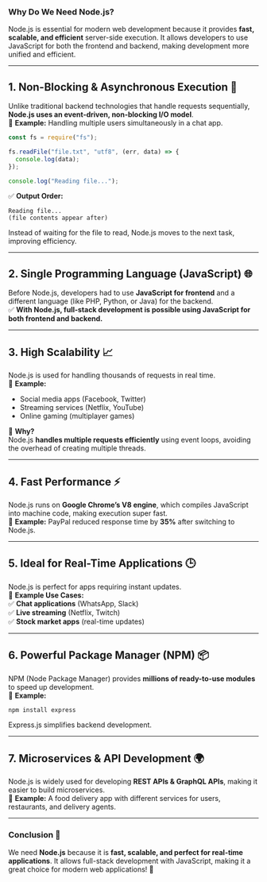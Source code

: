 ### **Why Do We Need Node.js?**

Node.js is essential for modern web development because it provides **fast, scalable, and efficient** server-side execution. It allows developers to use JavaScript for both the frontend and backend, making development more unified and efficient.

---

## **1. Non-Blocking & Asynchronous Execution 🚀**

Unlike traditional backend technologies that handle requests sequentially, **Node.js uses an event-driven, non-blocking I/O model**.  
🔹 **Example:** Handling multiple users simultaneously in a chat app.

```javascript
const fs = require("fs");

fs.readFile("file.txt", "utf8", (err, data) => {
  console.log(data);
});

console.log("Reading file...");
```

✅ **Output Order:**

```
Reading file...
(file contents appear after)
```

Instead of waiting for the file to read, Node.js moves to the next task, improving efficiency.

---

## **2. Single Programming Language (JavaScript) 🌐**

Before Node.js, developers had to use **JavaScript for frontend** and a different language (like PHP, Python, or Java) for the backend.  
✅ **With Node.js, full-stack development is possible using JavaScript for both frontend and backend.**

---

## **3. High Scalability 📈**

Node.js is used for handling thousands of requests in real time.  
🔹 **Example:**

- Social media apps (Facebook, Twitter)
- Streaming services (Netflix, YouTube)
- Online gaming (multiplayer games)

🔹 **Why?**  
Node.js **handles multiple requests efficiently** using event loops, avoiding the overhead of creating multiple threads.

---

## **4. Fast Performance ⚡**

Node.js runs on **Google Chrome’s V8 engine**, which compiles JavaScript into machine code, making execution super fast.  
🔹 **Example:** PayPal reduced response time by **35%** after switching to Node.js.

---

## **5. Ideal for Real-Time Applications 🕒**

Node.js is perfect for apps requiring instant updates.  
🔹 **Example Use Cases:**  
✅ **Chat applications** (WhatsApp, Slack)  
✅ **Live streaming** (Netflix, Twitch)  
✅ **Stock market apps** (real-time updates)

---

## **6. Powerful Package Manager (NPM) 📦**

NPM (Node Package Manager) provides **millions of ready-to-use modules** to speed up development.  
🔹 **Example:**

```sh
npm install express
```

Express.js simplifies backend development.

---

## **7. Microservices & API Development 🌍**

Node.js is widely used for developing **REST APIs & GraphQL APIs**, making it easier to build microservices.  
🔹 **Example:** A food delivery app with different services for users, restaurants, and delivery agents.

---

### **Conclusion** 🎯

We need **Node.js** because it is **fast, scalable, and perfect for real-time applications**. It allows full-stack development with JavaScript, making it a great choice for modern web applications! 🚀
